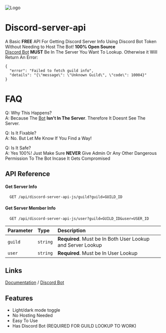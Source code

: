 
![Logo](https://marwan.is-a.dev/discord-api/imgs/favicon.png)


# Discord-server-api

A Basic **FREE** API For Getting Discord Server Info Using Discord Bot Token Without Needing to Host The Bot! **100% Open Source**\
[Discord Bot](https://discord.com/oauth2/authorize?client_id=1418180497191993354&scope=bot&permissions=65536) **MUST** Be In The Server You Want To Lookup. Otherwise it Will Return An Error:
```
{
  "error": "Failed to fetch guild info",
  "details": "{\"message\": \"Unknown Guild\", \"code\": 10004}"
}
```
# FAQ
Q: Why This Happens?\
A: Because The [Bot](https://discord.com/oauth2/authorize?client_id=1418180497191993354&scope=bot&permissions=65536) **Isn't In The Server**. Therefore It Doesnt See The Server.

Q: Is It Fixable?\
A: No. But Let Me Know If You Find a Way!

Q: Is It Safe?\
A: Yes 100%! Just Make Sure **NEVER** Give Admin Or Any Other Dangerous Permission To The Bot Incase It Gets Compromised

## API Reference

#### Get Server Info

```
  GET /api/discord-server-api-js/guild?guild=GUILD_ID
```

#### Get Server Member Info

```
  GET /api/discord-server-api-js/user?guild=GUILD_ID&user=USER_ID
```

| Parameter | Type     | Description                |
| :-------- | :------- | :------------------------- |
| `guild` | `string` | **Required**. Must be In Both User Lookup and Server Lookup |
| `user` | `string` | **Required**. Must be In User Lookup |

## Links

[Documentation](https://marwan.is-a.dev/discord-server-api) / [Discord Bot](https://discord.com/oauth2/authorize?client_id=1418180497191993354&scope=bot&permissions=65536)


## Features

- Light/dark mode toggle
- No Hosting Needed
- Easy To Use
- Has Discord Bot (REQUIRED FOR GUILD LOOKUP TO WORK)

